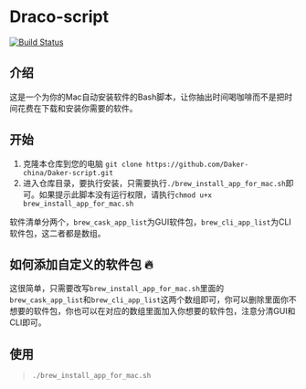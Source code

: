 # Draco-script

[![Build Status](https://app.travis-ci.com/Draco-china/Draco-script.svg?branch=master)](https://travis-ci.org/Draco-china/Draco-script)

## 介绍

这是一个为你的Mac自动安装软件的Bash脚本，让你抽出时间喝咖啡而不是把时间花费在下载和安装你需要的软件。

## 开始

1. 克隆本仓库到您的电脑 `git clone https://github.com/Daker-china/Daker-script.git`
2. 进入仓库目录，要执行安装，只需要执行`./brew_install_app_for_mac.sh`即可。如果提示此脚本没有运行权限，请执行`chmod u+x brew_install_app_for_mac.sh`

软件清单分两个，`brew_cask_app_list`为GUI软件包，`brew_cli_app_list`为CLI软件包，这二者都是数组。

## 如何添加自定义的软件包 🔥

这很简单，只需要改写`brew_install_app_for_mac.sh`里面的`brew_cask_app_list`和`brew_cli_app_list`这两个数组即可，你可以删除里面你不想要的软件包，你也可以在对应的数组里面加入你想要的软件包，注意分清GUI和CLI即可。

## 使用

> `./brew_install_app_for_mac.sh`

